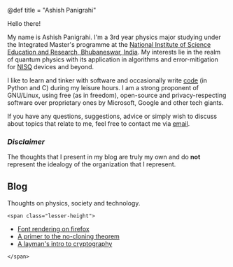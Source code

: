@def title = "Ashish Panigrahi"

Hello there!

My name is Ashish Panigrahi. I'm a 3rd year physics major studying under the Integrated Master's programme at the [National Institute of Science Education and Research, Bhubaneswar, India](https://www.niser.ac.in). My interests lie in the realm of quantum physics with its application in algorithms and error-mitigation for [NISQ](https://arxiv.org/abs/1801.00862) devices and beyond.

I like to learn and tinker with software and occasionally write [code](https://github.com/paniash) (in Python and C) during my leisure hours. I am a strong proponent of GNU/Linux, using free (as in freedom), open-source and privacy-respecting software over proprietary ones by Microsoft, Google and other tech giants.

If you have any questions, suggestions, advice or simply wish to discuss about topics that relate to me, feel free to contact me via [email](mailto:ashish.panigrahi@niser.ac.in).

### *Disclaimer*
The thoughts that I present in my blog are truly my own and do **not** represent the idealogy of the organization that I represent.

## Blog

Thoughts on physics, society and technology.

~~~
<span class="lesser-height">
~~~

- [Font rendering on firefox](/blog/2021-05-30-firefox-fonts//)
- [A primer to the no-cloning theorem](/blog/no-cloning-theorem/)
- [A layman's intro to cryptography](/blog/cryptography-intro/)

~~~
</span>
~~~
